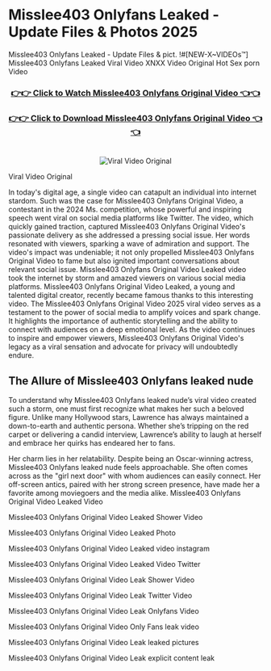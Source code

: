 # Misslee403 Onlyfans Leaked - Update Files & Photos 2025

Misslee403 Onlyfans Leaked - Update Files & pict. !#[NEW-X~VIDEOs™] Misslee403 Onlyfans Leaked Viral Video XNXX Video Original Hot Sex porn Video
<br>
<div align="center">
<h3><a href="https://links2leaks.com/misslee403" rel="nofollow">👉👉 Click to Watch Misslee403 Onlyfans Original Video 👈👈</a></h3>
<h3><a href="https://links2leaks.com/misslee403" rel="nofollow">👉👉 Click to Download Misslee403 Onlyfans Original Video 👈👈</a></h3>
<br>
<a href="https://links2leaks.com/misslee403" rel="nofollow"><img src="https://i.ibb.co/Gkj2r4b/banner.png" alt="Viral Video Original" style="max-width: 100%; display: inline-block;" data-target="animated-image.originalImage"></a>
</div>

Viral Video Original

In today's digital age, a single video can catapult an individual into internet stardom. Such was the case for Misslee403 Onlyfans Original Video, a contestant in the 2024 Ms. competition, whose powerful and inspiring speech went viral on social media platforms like Twitter.
The video, which quickly gained traction, captured Misslee403 Onlyfans Original Video's passionate delivery as she addressed a pressing social issue. Her words resonated with viewers, sparking a wave of admiration and support. The video's impact was undeniable; it not only propelled Misslee403 Onlyfans Original Video to fame but also ignited important conversations about relevant social issue.
Misslee403 Onlyfans Original Video Leaked video took the internet by storm and amazed viewers on various social media platforms. Misslee403 Onlyfans Original Video Leaked, a young and talented digital creator, recently became famous thanks to this interesting video.
The Misslee403 Onlyfans Original Video 2025 viral video serves as a testament to the power of social media to amplify voices and spark change. It highlights the importance of authentic storytelling and the ability to connect with audiences on a deep emotional level. As the video continues to inspire and empower viewers, Misslee403 Onlyfans Original Video's legacy as a viral sensation and advocate for privacy will undoubtedly endure.

<h2>The Allure of Misslee403 Onlyfans leaked nude</h2>


To understand why Misslee403 Onlyfans leaked nude’s viral video created such a storm, one must first recognize what makes her such a beloved figure. Unlike many Hollywood stars, Lawrence has always maintained a down-to-earth and authentic persona. Whether she’s tripping on the red carpet or delivering a candid interview, Lawrence’s ability to laugh at herself and embrace her quirks has endeared her to fans.

Her charm lies in her relatability. Despite being an Oscar-winning actress, Misslee403 Onlyfans leaked nude feels approachable. She often comes across as the "girl next door" with whom audiences can easily connect. Her off-screen antics, paired with her strong screen presence, have made her a favorite among moviegoers and the media alike.
Misslee403 Onlyfans Original Video Leaked Video

Misslee403 Onlyfans Original Video Leaked Shower Video

Misslee403 Onlyfans Original Video Leaked Photo

Misslee403 Onlyfans Original Video Leaked video instagram

Misslee403 Onlyfans Original Video Leaked Video Twitter

Misslee403 Onlyfans Original Video Leak Shower Video

Misslee403 Onlyfans Original Video Leak Twitter Video

Misslee403 Onlyfans Original Video Leak Onlyfans Video

Misslee403 Onlyfans Original Video Only Fans leak video

Misslee403 Onlyfans Original Video Leak leaked pictures

Misslee403 Onlyfans Original Video Leak explicit content leak